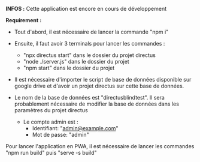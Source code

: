 **INFOS :**
Cette application est encore en cours de développement


**Requirement :**

- Tout d'abord, il est nécessaire de lancer la commande "npm i"
- Ensuite, il faut avoir 3 terminals pour lancer les commandes : 
  - "npx directus start" dans le dossier du projet directus
  - "node ./server.js" dans le dossier du projet
  - "npm start" dans le dossier du projet
  
- Il est nécessaire d'importer le script de base de données disponible sur google drive et d'avoir un projet directus sur cette base de données.
- Le nom de la base de données est "directusblindtest". Il sera probablement nécessaire de modifier la base de données dans les paramètres du projet directus
  - Le compte admin est : 
    - Identifiant: "admin@example.com"
    - Mot de passe: "admin"
  
 Pour lancer l'application en PWA, il est nécessaire de lancer les commandes "npm run build" puis "serve -s build"
